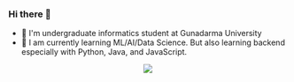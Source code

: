 ### Hi there 👋

- 🔭 I'm undergraduate informatics student at Gunadarma University
- 🌱 I am currently learning ML/AI/Data Science. But also learning backend especially with Python, Java, and JavaScript.

<p align="center">
  <a href="https://github.com/margaretalola"><img src="https://github-readme-stats.vercel.app/api?username=margaretalola&show_icons=true&count_private=true&theme=synthwave&border_radius=20&custom_title=margaretalola's%20GitHub%20Stats&line_height=32"></a>
</p>
